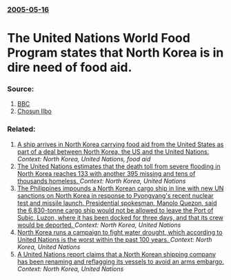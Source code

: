 ### [2005-05-16](/news/2005/05/16/index.md)

#  The United Nations World Food Program states that North Korea is in dire need of food aid. 




### Source:

1. [BBC](http://news.bbc.co.uk/2/hi/asia-pacific/4553695.stm)
2. [Chosun Ilbo](http://english.chosun.com/w21data/html/news/200505/200505150006.html)

### Related:

1. [ A ship arrives in North Korea carrying food aid from the United States as part of a deal between North Korea, the US and the United Nations. ](/news/2008/06/29/a-ship-arrives-in-north-korea-carrying-food-aid-from-the-united-states-as-part-of-a-deal-between-north-korea-the-us-and-the-united-nations.md) _Context: North Korea, United Nations, food aid_
2. [The United Nations estimates that the death toll from severe flooding in North Korea reaches 133 with another 395 missing and tens of thousands homeless. ](/news/2016/09/12/the-united-nations-estimates-that-the-death-toll-from-severe-flooding-in-north-korea-reaches-133-with-another-395-missing-and-tens-of-thousa.md) _Context: North Korea, United Nations_
3. [The Philippines impounds a North Korean cargo ship in line with new UN sanctions on North Korea in response to Pyongyang's recent nuclear test and missile launch. Presidential spokesman, Manolo Quezon, said the 6,830-tonne cargo ship would not be allowed to leave the Port of Subic, Luzon, where it has been docked for three days, and that its crew would be deported. ](/news/2016/03/5/the-philippines-impounds-a-north-korean-cargo-ship-in-line-with-new-un-sanctions-on-north-korea-in-response-to-pyongyang-s-recent-nuclear-te.md) _Context: North Korea, United Nations_
4. [North Korea runs a campaign to fight water drought, which according to United Nations is the worst within the past 100 years. ](/news/2015/06/17/north-korea-runs-a-campaign-to-fight-water-drought-which-according-to-united-nations-is-the-worst-within-the-past-100-years.md) _Context: North Korea, United Nations_
5. [A United Nations report claims that a North Korean shipping company has been renaming and reflagging its vessels to avoid an arms embargo. ](/news/2015/02/26/a-united-nations-report-claims-that-a-north-korean-shipping-company-has-been-renaming-and-reflagging-its-vessels-to-avoid-an-arms-embargo.md) _Context: North Korea, United Nations_
